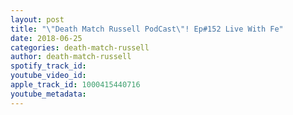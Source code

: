 ```yaml
---
layout: post
title: "\"Death Match Russell PodCast\"! Ep#152 Live With Fe"
date: 2018-06-25
categories: death-match-russell
author: death-match-russell
spotify_track_id: 
youtube_video_id: 
apple_track_id: 1000415440716
youtube_metadata: 
---
```

